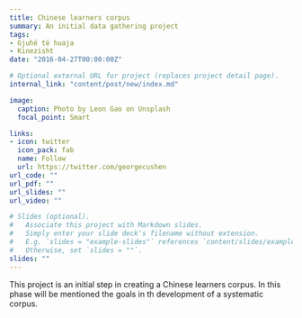 ```yaml
---
title: Chinese learners corpus
summary: An initial data gathering project
tags:
- Gjuhë të huaja
- Kinezisht
date: "2016-04-27T00:00:00Z"

# Optional external URL for project (replaces project detail page).
internal_link: "content/post/new/index.md"

image:
  caption: Photo by Leon Gao on Unsplash
  focal_point: Smart

links:
- icon: twitter
  icon_pack: fab
  name: Follow
  url: https://twitter.com/georgecushen
url_code: ""
url_pdf: ""
url_slides: ""
url_video: ""

# Slides (optional).
#   Associate this project with Markdown slides.
#   Simply enter your slide deck's filename without extension.
#   E.g. `slides = "example-slides"` references `content/slides/example-slides.md`.
#   Otherwise, set `slides = ""`.
slides: ""
---
```


This project is an initial step in creating a Chinese learners corpus. In this phase will be mentioned the goals in th development of a systematic corpus.

